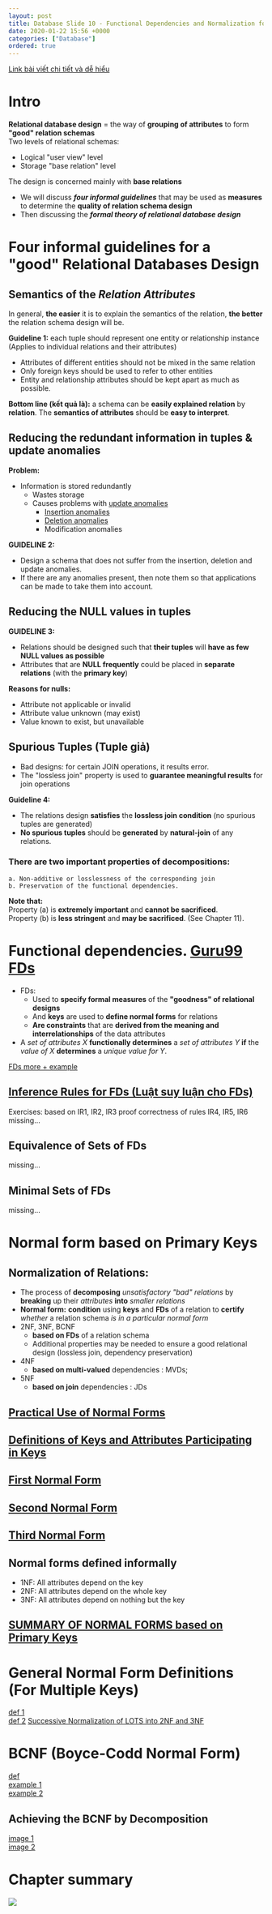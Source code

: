 ```yaml
---
layout: post
title: Database Slide 10 - Functional Dependencies and Normalization for Relational Databases
date: 2020-01-22 15:56 +0000
categories: ["Database"]
ordered: true
---
```

[Link bài viết chi tiết và dễ hiểu](https://www.brainkart.com/article/Informal-Design-Guidelines-for-Relation-Schemas_11495/)
# Intro
**Relational database design** = the way of **grouping of attributes** to form **"good" relation schemas**  
Two levels of relational schemas:
* Logical "user view" level
* Storage "base relation" level  

The design is concerned mainly with **base relations**
* We will discuss **_four informal guidelines_** that may be used as **measures** to determine the **quality of relation schema design**  
* Then discussing the **_formal theory of relational database design_**


# Four informal guidelines for a "good" Relational Databases Design
## Semantics of the _**Relation Attributes**_
In general, **the easier** it is to explain the semantics of the relation, **the better** the relation schema design will be.

**Guideline 1:** each tuple should represent one entity or relationship instance (Applies to individual relations and their attributes)
* Attributes of different entities should not be mixed in the same relation
* Only foreign keys should be used to refer to other entities
* Entity and relationship attributes should be kept apart as much as possible.

**Bottom line (kết quả là):** a schema can be **easily explained relation** by **relation**. The **semantics of attributes** should be **easy to interpret**.


## Reducing the redundant information in tuples & update anomalies
**Problem:**
* Information is stored redundantly
    * Wastes storage 
    * Causes problems with [update anomalies](/assets/img/2020-01-23-01-25-36.png)
      * [Insertion anomalies](/assets/img/2020-01-23-01-25-57.png)
      * [Deletion anomalies](/assets/img/2020-01-23-01-26-33.png)
      * Modification anomalies


**GUIDELINE 2:**
* Design a schema that does not suffer from the insertion, deletion and update anomalies.
* If there are any anomalies present, then note them so that applications can be made to take them into account.


## Reducing the NULL values in tuples
**GUIDELINE 3:**

* Relations should be designed such that **their tuples** will **have as few NULL values as possible** 
* Attributes that are **NULL frequently** could be placed in **separate relations** (with the **primary key**)

**Reasons for nulls:**

* Attribute not applicable or invalid 
* Attribute value unknown (may exist) 
* Value known to exist, but unavailable

## Spurious Tuples (Tuple giả)
* Bad designs: for certain JOIN operations, it results error.
* The "lossless join" property is used to **guarantee meaningful results** for join operations

**Guideline 4:**
* The relations design **satisfies** the **lossless join condition** (no spurious tuples are generated)
* **No spurious tuples** should be **generated** by **natural-join** of any relations.

### There are two important properties of decompositions:

    a. Non-additive or losslessness of the corresponding join
    b. Preservation of the functional dependencies.

**Note that:**  
Property (a) is **extremely important** and **cannot be sacrificed**.  
Property (b) is **less stringent** and **may be sacrificed**. (See Chapter 11).
# Functional dependencies. [Guru99 FDs](https://www.guru99.com/dbms-functional-dependency.html)
* FDs:
  * Used to **specify formal measures** of the **"goodness" of relational designs** 
  * And **keys** are used to **define normal forms** for relations 
  * **Are constraints** that are **derived from the meaning and interrelationships** of the data attributes  
* A _set of attributes X_ **functionally determines** a _set of attributes Y_ **if** the _value of X_ **determines** a _unique value for Y_.  

[ FDs more + example](/assets/img/2020-01-23-13-02-02.png)

## [Inference Rules for FDs (Luật suy luận cho FDs)](/assets/img/2020-01-23-13-08-27.png)
Exercises: based on IR1, IR2, IR3 proof correctness of rules IR4, IR5, IR6  
missing...  
## Equivalence of Sets of FDs
missing...
## Minimal Sets of FDs
missing...
# Normal form based on Primary Keys
## Normalization of Relations:
* The process of **decomposing** _unsatisfactory "bad" relations_ by **breaking** up their _attributes_ **into** _smaller relations_  
* **Normal form:** **condition** using **keys** and **FDs** of a relation to **certify** _whether_ a relation schema _is in a particular normal form_  
* 2NF, 3NF, BCNF
    * **based on FDs** of a relation schema
    * Additional properties may be needed to ensure a good relational design (lossless join, dependency preservation)
* 4NF
    * **based on multi-valued** dependencies : MVDs;
* 5NF
    * **based on join** dependencies : JDs

## [Practical Use of Normal Forms](/assets/img/2020-01-23-13-37-17.png)
## [Definitions of Keys and Attributes Participating in Keys](/assets/img/2020-01-23-13-38-31.png)
## [First Normal Form](/assets/img/2020-01-23-13-40-27.png)
## [Second Normal Form](/assets/img/2020-01-23-13-41-29.png)
## [Third Normal Form](/assets/img/2020-01-23-13-42-49.png)
## Normal forms defined informally

* 1NF: All attributes depend on the key
* 2NF: All attributes depend on the whole key
* 3NF: All attributes depend on nothing but the key


## [SUMMARY OF NORMAL FORMS based on Primary Keys](/assets/img/2020-01-23-13-47-25.png)

# General Normal Form Definitions (For Multiple Keys)
[def 1](/assets/img/2020-01-23-13-52-47.png)  
[def 2](/assets/img/2020-01-23-13-53-19.png)
[Successive Normalization of LOTS into 2NF and 3NF](/assets/img/2020-01-23-13-55-01.png)

# BCNF (Boyce-Codd Normal Form)
[def](/assets/img/2020-01-23-13-56-21.png)  
[example 1](/assets/img/2020-01-23-13-56-50.png)  
[example 2](/assets/img/2020-01-23-13-57-12.png)  
## Achieving the BCNF by Decomposition
[image 1](/assets/img/2020-01-23-13-57-32.png)  
[image 2](/assets/img/2020-01-23-13-57-50.png)
# Chapter summary
![](/assets/img/2020-01-23-14-00-07.png)
